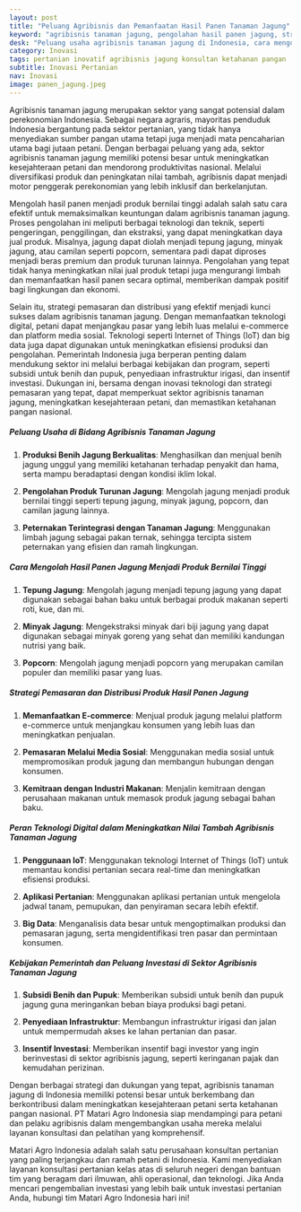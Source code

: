 ```yaml
---
layout: post
title: "Peluang Agribisnis dan Pemanfaatan Hasil Panen Tanaman Jagung"
keyword: "agribisnis tanaman jagung, pengolahan hasil panen jagung, strategi pemasaran jagung, teknologi digital dalam agribisnis, kebijakan pemerintah agribisnis, konsultan pertanian, pelatihan pertanian terpadu, PT Matari Agro Indonesia"
desk: "Peluang usaha agribisnis tanaman jagung di Indonesia, cara mengolah hasil panen jagung menjadi produk bernilai tinggi, strategi pemasaran, peran teknologi digital, dan kebijakan pemerintah yang mendukung sektor agribisnis jagung"
category: Inovasi
tags: pertanian inovatif agribisnis jagung konsultan ketahanan pangan
subtitle: Inovasi Pertanian
nav: Inovasi
image: panen_jagung.jpeg
---
```


Agribisnis tanaman jagung merupakan sektor yang sangat potensial dalam perekonomian Indonesia. Sebagai negara agraris, mayoritas penduduk Indonesia bergantung pada sektor pertanian, yang tidak hanya menyediakan sumber pangan utama tetapi juga menjadi mata pencaharian utama bagi jutaan petani. Dengan berbagai peluang yang ada, sektor agribisnis tanaman jagung memiliki potensi besar untuk meningkatkan kesejahteraan petani dan mendorong produktivitas nasional. Melalui diversifikasi produk dan peningkatan nilai tambah, agribisnis dapat menjadi motor penggerak perekonomian yang lebih inklusif dan berkelanjutan.

Mengolah hasil panen menjadi produk bernilai tinggi adalah salah satu cara efektif untuk memaksimalkan keuntungan dalam agribisnis tanaman jagung. Proses pengolahan ini meliputi berbagai teknologi dan teknik, seperti pengeringan, penggilingan, dan ekstraksi, yang dapat meningkatkan daya jual produk. Misalnya, jagung dapat diolah menjadi tepung jagung, minyak jagung, atau camilan seperti popcorn, sementara padi dapat diproses menjadi beras premium dan produk turunan lainnya. Pengolahan yang tepat tidak hanya meningkatkan nilai jual produk tetapi juga mengurangi limbah dan memanfaatkan hasil panen secara optimal, memberikan dampak positif bagi lingkungan dan ekonomi.

Selain itu, strategi pemasaran dan distribusi yang efektif menjadi kunci sukses dalam agribisnis tanaman jagung. Dengan memanfaatkan teknologi digital, petani dapat menjangkau pasar yang lebih luas melalui e-commerce dan platform media sosial. Teknologi seperti Internet of Things (IoT) dan big data juga dapat digunakan untuk meningkatkan efisiensi produksi dan pengolahan. Pemerintah Indonesia juga berperan penting dalam mendukung sektor ini melalui berbagai kebijakan dan program, seperti subsidi untuk benih dan pupuk, penyediaan infrastruktur irigasi, dan insentif investasi. Dukungan ini, bersama dengan inovasi teknologi dan strategi pemasaran yang tepat, dapat memperkuat sektor agribisnis tanaman jagung, meningkatkan kesejahteraan petani, dan memastikan ketahanan pangan nasional.

##### Peluang Usaha di Bidang Agribisnis Tanaman Jagung

1. **Produksi Benih Jagung Berkualitas**: Menghasilkan dan menjual benih jagung unggul yang memiliki ketahanan terhadap penyakit dan hama, serta mampu beradaptasi dengan kondisi iklim lokal.

2. **Pengolahan Produk Turunan Jagung**: Mengolah jagung menjadi produk bernilai tinggi seperti tepung jagung, minyak jagung, popcorn, dan camilan jagung lainnya.

3. **Peternakan Terintegrasi dengan Tanaman Jagung**: Menggunakan limbah jagung sebagai pakan ternak, sehingga tercipta sistem peternakan yang efisien dan ramah lingkungan.

##### Cara Mengolah Hasil Panen Jagung Menjadi Produk Bernilai Tinggi

1. **Tepung Jagung**: Mengolah jagung menjadi tepung jagung yang dapat digunakan sebagai bahan baku untuk berbagai produk makanan seperti roti, kue, dan mi.

2. **Minyak Jagung**: Mengekstraksi minyak dari biji jagung yang dapat digunakan sebagai minyak goreng yang sehat dan memiliki kandungan nutrisi yang baik.

3. **Popcorn**: Mengolah jagung menjadi popcorn yang merupakan camilan populer dan memiliki pasar yang luas.

##### Strategi Pemasaran dan Distribusi Produk Hasil Panen Jagung

1. **Memanfaatkan E-commerce**: Menjual produk jagung melalui platform e-commerce untuk menjangkau konsumen yang lebih luas dan meningkatkan penjualan.

2. **Pemasaran Melalui Media Sosial**: Menggunakan media sosial untuk mempromosikan produk jagung dan membangun hubungan dengan konsumen.

3. **Kemitraan dengan Industri Makanan**: Menjalin kemitraan dengan perusahaan makanan untuk memasok produk jagung sebagai bahan baku.

##### Peran Teknologi Digital dalam Meningkatkan Nilai Tambah Agribisnis Tanaman Jagung

1. **Penggunaan IoT**: Menggunakan teknologi Internet of Things (IoT) untuk memantau kondisi pertanian secara real-time dan meningkatkan efisiensi produksi.

2. **Aplikasi Pertanian**: Menggunakan aplikasi pertanian untuk mengelola jadwal tanam, pemupukan, dan penyiraman secara lebih efektif.

3. **Big Data**: Menganalisis data besar untuk mengoptimalkan produksi dan pemasaran jagung, serta mengidentifikasi tren pasar dan permintaan konsumen.

##### Kebijakan Pemerintah dan Peluang Investasi di Sektor Agribisnis Tanaman Jagung

1. **Subsidi Benih dan Pupuk**: Memberikan subsidi untuk benih dan pupuk jagung guna meringankan beban biaya produksi bagi petani.

2. **Penyediaan Infrastruktur**: Membangun infrastruktur irigasi dan jalan untuk mempermudah akses ke lahan pertanian dan pasar.

3. **Insentif Investasi**: Memberikan insentif bagi investor yang ingin berinvestasi di sektor agribisnis jagung, seperti keringanan pajak dan kemudahan perizinan.

Dengan berbagai strategi dan dukungan yang tepat, agribisnis tanaman jagung di Indonesia memiliki potensi besar untuk berkembang dan berkontribusi dalam meningkatkan kesejahteraan petani serta ketahanan pangan nasional. PT Matari Agro Indonesia siap mendampingi para petani dan pelaku agribisnis dalam mengembangkan usaha mereka melalui layanan konsultasi dan pelatihan yang komprehensif.

Matari Agro Indonesia adalah salah satu perusahaan konsultan pertanian yang paling terjangkau dan ramah petani di Indonesia. Kami menyediakan layanan konsultasi pertanian kelas atas di seluruh negeri dengan bantuan tim yang beragam dari ilmuwan, ahli operasional, dan teknologi. Jika Anda mencari pengembalian investasi yang lebih baik untuk investasi pertanian Anda, hubungi tim Matari Agro Indonesia hari ini!

